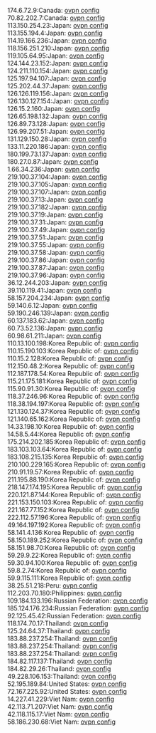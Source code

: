 174.6.72.9:Canada: [ovpn config](vpn/174_6_72_9.ovpn)  
70.82.202.7:Canada: [ovpn config](vpn/70_82_202_7.ovpn)  
113.150.254.23:Japan: [ovpn config](vpn/113_150_254_23.ovpn)  
113.155.194.4:Japan: [ovpn config](vpn/113_155_194_4.ovpn)  
114.19.166.236:Japan: [ovpn config](vpn/114_19_166_236.ovpn)  
118.156.251.210:Japan: [ovpn config](vpn/118_156_251_210.ovpn)  
119.105.64.95:Japan: [ovpn config](vpn/119_105_64_95.ovpn)  
124.144.23.152:Japan: [ovpn config](vpn/124_144_23_152.ovpn)  
124.211.110.154:Japan: [ovpn config](vpn/124_211_110_154.ovpn)  
125.197.94.107:Japan: [ovpn config](vpn/125_197_94_107.ovpn)  
125.202.44.37:Japan: [ovpn config](vpn/125_202_44_37.ovpn)  
126.126.119.156:Japan: [ovpn config](vpn/126_126_119_156.ovpn)  
126.130.127.154:Japan: [ovpn config](vpn/126_130_127_154.ovpn)  
126.15.2.160:Japan: [ovpn config](vpn/126_15_2_160.ovpn)  
126.65.198.132:Japan: [ovpn config](vpn/126_65_198_132.ovpn)  
126.89.73.128:Japan: [ovpn config](vpn/126_89_73_128.ovpn)  
126.99.207.51:Japan: [ovpn config](vpn/126_99_207_51.ovpn)  
131.129.150.28:Japan: [ovpn config](vpn/131_129_150_28.ovpn)  
133.11.220.186:Japan: [ovpn config](vpn/133_11_220_186.ovpn)  
180.199.73.137:Japan: [ovpn config](vpn/180_199_73_137.ovpn)  
180.27.0.87:Japan: [ovpn config](vpn/180_27_0_87.ovpn)  
1.66.34.236:Japan: [ovpn config](vpn/1_66_34_236.ovpn)  
219.100.37.104:Japan: [ovpn config](vpn/219_100_37_104.ovpn)  
219.100.37.105:Japan: [ovpn config](vpn/219_100_37_105.ovpn)  
219.100.37.107:Japan: [ovpn config](vpn/219_100_37_107.ovpn)  
219.100.37.13:Japan: [ovpn config](vpn/219_100_37_13.ovpn)  
219.100.37.182:Japan: [ovpn config](vpn/219_100_37_182.ovpn)  
219.100.37.19:Japan: [ovpn config](vpn/219_100_37_19.ovpn)  
219.100.37.31:Japan: [ovpn config](vpn/219_100_37_31.ovpn)  
219.100.37.49:Japan: [ovpn config](vpn/219_100_37_49.ovpn)  
219.100.37.51:Japan: [ovpn config](vpn/219_100_37_51.ovpn)  
219.100.37.55:Japan: [ovpn config](vpn/219_100_37_55.ovpn)  
219.100.37.58:Japan: [ovpn config](vpn/219_100_37_58.ovpn)  
219.100.37.86:Japan: [ovpn config](vpn/219_100_37_86.ovpn)  
219.100.37.87:Japan: [ovpn config](vpn/219_100_37_87.ovpn)  
219.100.37.96:Japan: [ovpn config](vpn/219_100_37_96.ovpn)  
36.12.244.203:Japan: [ovpn config](vpn/36_12_244_203.ovpn)  
39.110.119.41:Japan: [ovpn config](vpn/39_110_119_41.ovpn)  
58.157.204.234:Japan: [ovpn config](vpn/58_157_204_234.ovpn)  
59.140.6.12:Japan: [ovpn config](vpn/59_140_6_12.ovpn)  
59.190.246.139:Japan: [ovpn config](vpn/59_190_246_139.ovpn)  
60.137.183.62:Japan: [ovpn config](vpn/60_137_183_62.ovpn)  
60.73.52.136:Japan: [ovpn config](vpn/60_73_52_136.ovpn)  
60.98.61.211:Japan: [ovpn config](vpn/60_98_61_211.ovpn)  
110.13.100.198:Korea Republic of: [ovpn config](vpn/110_13_100_198.ovpn)  
110.15.190.103:Korea Republic of: [ovpn config](vpn/110_15_190_103.ovpn)  
110.15.2.128:Korea Republic of: [ovpn config](vpn/110_15_2_128.ovpn)  
112.150.48.2:Korea Republic of: [ovpn config](vpn/112_150_48_2.ovpn)  
112.187.178.54:Korea Republic of: [ovpn config](vpn/112_187_178_54.ovpn)  
115.21.175.181:Korea Republic of: [ovpn config](vpn/115_21_175_181.ovpn)  
115.90.91.30:Korea Republic of: [ovpn config](vpn/115_90_91_30.ovpn)  
118.37.246.96:Korea Republic of: [ovpn config](vpn/118_37_246_96.ovpn)  
118.38.194.197:Korea Republic of: [ovpn config](vpn/118_38_194_197.ovpn)  
121.130.124.37:Korea Republic of: [ovpn config](vpn/121_130_124_37.ovpn)  
121.140.65.162:Korea Republic of: [ovpn config](vpn/121_140_65_162.ovpn)  
14.33.198.10:Korea Republic of: [ovpn config](vpn/14_33_198_10.ovpn)  
14.58.5.44:Korea Republic of: [ovpn config](vpn/14_58_5_44.ovpn)  
175.214.202.185:Korea Republic of: [ovpn config](vpn/175_214_202_185.ovpn)  
183.103.103.64:Korea Republic of: [ovpn config](vpn/183_103_103_64.ovpn)  
183.108.215.135:Korea Republic of: [ovpn config](vpn/183_108_215_135.ovpn)  
210.100.229.165:Korea Republic of: [ovpn config](vpn/210_100_229_165.ovpn)  
210.91.19.57:Korea Republic of: [ovpn config](vpn/210_91_19_57.ovpn)  
211.195.88.190:Korea Republic of: [ovpn config](vpn/211_195_88_190.ovpn)  
218.147.174.195:Korea Republic of: [ovpn config](vpn/218_147_174_195.ovpn)  
220.121.87.144:Korea Republic of: [ovpn config](vpn/220_121_87_144.ovpn)  
221.153.150.103:Korea Republic of: [ovpn config](vpn/221_153_150_103.ovpn)  
221.167.77.152:Korea Republic of: [ovpn config](vpn/221_167_77_152.ovpn)  
222.112.57.196:Korea Republic of: [ovpn config](vpn/222_112_57_196.ovpn)  
49.164.197.192:Korea Republic of: [ovpn config](vpn/49_164_197_192.ovpn)  
58.141.4.136:Korea Republic of: [ovpn config](vpn/58_141_4_136.ovpn)  
58.150.189.252:Korea Republic of: [ovpn config](vpn/58_150_189_252.ovpn)  
58.151.98.70:Korea Republic of: [ovpn config](vpn/58_151_98_70.ovpn)  
59.29.9.22:Korea Republic of: [ovpn config](vpn/59_29_9_22.ovpn)  
59.30.94.100:Korea Republic of: [ovpn config](vpn/59_30_94_100.ovpn)  
59.8.2.74:Korea Republic of: [ovpn config](vpn/59_8_2_74.ovpn)  
59.9.115.111:Korea Republic of: [ovpn config](vpn/59_9_115_111.ovpn)  
38.25.51.218:Peru: [ovpn config](vpn/38_25_51_218.ovpn)  
112.203.70.180:Philippines: [ovpn config](vpn/112_203_70_180.ovpn)  
109.184.133.196:Russian Federation: [ovpn config](vpn/109_184_133_196.ovpn)  
185.124.176.234:Russian Federation: [ovpn config](vpn/185_124_176_234.ovpn)  
92.125.45.42:Russian Federation: [ovpn config](vpn/92_125_45_42.ovpn)  
118.174.70.17:Thailand: [ovpn config](vpn/118_174_70_17.ovpn)  
125.24.64.37:Thailand: [ovpn config](vpn/125_24_64_37.ovpn)  
183.88.237.254:Thailand: [ovpn config](vpn/183_88_237_254.ovpn)  
183.88.237.254:Thailand: [ovpn config](vpn/183_88_237_254.ovpn)  
183.88.237.254:Thailand: [ovpn config](vpn/183_88_237_254.ovpn)  
184.82.117.137:Thailand: [ovpn config](vpn/184_82_117_137.ovpn)  
184.82.29.26:Thailand: [ovpn config](vpn/184_82_29_26.ovpn)  
49.228.106.153:Thailand: [ovpn config](vpn/49_228_106_153.ovpn)  
52.195.189.84:United States: [ovpn config](vpn/52_195_189_84.ovpn)  
72.167.225.92:United States: [ovpn config](vpn/72_167_225_92.ovpn)  
14.227.41.229:Viet Nam: [ovpn config](vpn/14_227_41_229.ovpn)  
42.113.71.207:Viet Nam: [ovpn config](vpn/42_113_71_207.ovpn)  
42.118.115.17:Viet Nam: [ovpn config](vpn/42_118_115_17.ovpn)  
58.186.230.68:Viet Nam: [ovpn config](vpn/58_186_230_68.ovpn)  

